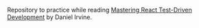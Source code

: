 Repository to practice while reading [Mastering React Test-Driven Development](https://www.packtpub.com/en-us/product/mastering-react-test-driven-development-9781803247120) by Daniel Irvine. 
